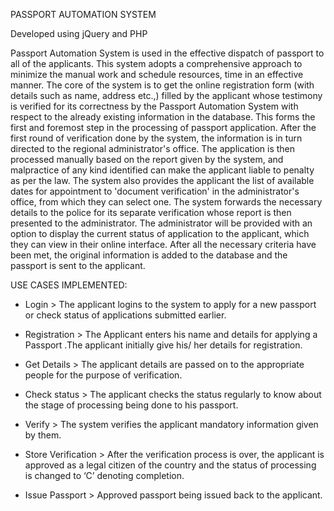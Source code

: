 PASSPORT AUTOMATION SYSTEM

Developed using jQuery and PHP

Passport Automation System is used in the effective dispatch of passport to all of the applicants. This system adopts a comprehensive approach to minimize the manual work and schedule resources, time in an effective  manner. The core of the system is to get the online registration form (with details such as name, address etc.,) filled by the applicant whose testimony is verified for its correctness by the Passport Automation System with respect to the already existing information in the database. This forms the first and foremost step in the processing of passport application. After the first round of verification done by the system, the information is in turn directed to the regional administrator's  office. The application is then processed manually based on the report given by the system, and malpractice of any kind  identified can make the applicant liable to penalty as per the law. The system also provides the applicant the list of available dates for appointment to 'document verification' in the administrator's office, from which they can select one. The system forwards the necessary details to the police for its separate verification whose report is then presented to the administrator. The administrator will be provided with an option to display the current status of application to the applicant, which they can view in their online interface. After all the necessary criteria have been met, the original information is added to the database and the passport is sent to the applicant.

USE CASES IMPLEMENTED:

- Login > 
  The applicant logins to the system to apply for a new passport or check status of applications submitted earlier.

- Registration > 
  The Applicant enters his name and details for applying a Passport .The applicant initially give his/ her details for registration.
  
- Get Details > 
  The applicant details are passed on to the appropriate people for the purpose of verification.

- Check status > 
  The applicant checks the status regularly to know about the stage of processing being done to his passport.

- Verify > 
  The system verifies the applicant mandatory information given by them.

- Store Verification > 
  After the verification process is over, the applicant is approved as a legal citizen of the country and the status of processing is changed to ‘C’ denoting     completion.

- Issue Passport > 
  Approved passport being issued back to the applicant.

